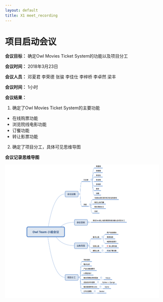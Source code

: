 ```yaml
---
layout: default
title: X1 meet_recording
---
```


# 项目启动会议

**会议目标：** 确定Owl Movies Ticket System的功能以及项目分工

**会议时间：** 2018年3月23日

**会议人员：** 邓夏君 李荣德 张骏 李佳仕 李梓桥 李卓然 梁丰

**会议时间：** 1小时

**会议结果：**
1. 确定了Owl Movies Ticket System的主要功能
  - 在线购票功能
  - 浏览院线电影功能
  - 订餐功能
  - 转让影票功能

2. 确定了项目分工，具体可见思维导图

**会议记录思维导图**

![meeting1](/assets/meeting1.png)
